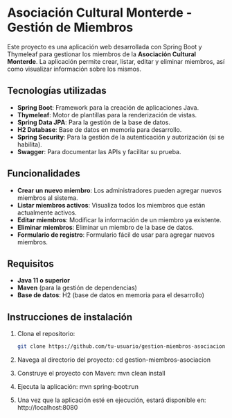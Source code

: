 # Asociación Cultural Monterde - Gestión de Miembros

Este proyecto es una aplicación web desarrollada con Spring Boot y Thymeleaf para gestionar los miembros de la **Asociación Cultural Monterde**. La aplicación permite crear, listar, editar y eliminar miembros, así como visualizar información sobre los mismos.

## Tecnologías utilizadas

- **Spring Boot**: Framework para la creación de aplicaciones Java.
- **Thymeleaf**: Motor de plantillas para la renderización de vistas.
- **Spring Data JPA**: Para la gestión de la base de datos.
- **H2 Database**: Base de datos en memoria para desarrollo.
- **Spring Security**: Para la gestión de la autenticación y autorización (si se habilita).
- **Swagger**: Para documentar las APIs y facilitar su prueba.

## Funcionalidades

- **Crear un nuevo miembro**: Los administradores pueden agregar nuevos miembros al sistema.
- **Listar miembros activos**: Visualiza todos los miembros que están actualmente activos.
- **Editar miembros**: Modificar la información de un miembro ya existente.
- **Eliminar miembros**: Eliminar un miembro de la base de datos.
- **Formulario de registro**: Formulario fácil de usar para agregar nuevos miembros.

## Requisitos

- **Java 11 o superior**
- **Maven** (para la gestión de dependencias)
- **Base de datos**: H2 (base de datos en memoria para el desarrollo)

## Instrucciones de instalación

1. Clona el repositorio:

   ```bash
   git clone https://github.com/tu-usuario/gestion-miembros-asociacion.git

2. Navega al directorio del proyecto: 
    cd gestion-miembros-asociacion

3. Construye el proyecto con Maven:
    mvn clean install

4. Ejecuta la aplicación:
    mvn spring-boot:run

5. Una vez que la aplicación esté en ejecución, estará disponible en:
    http://localhost:8080
